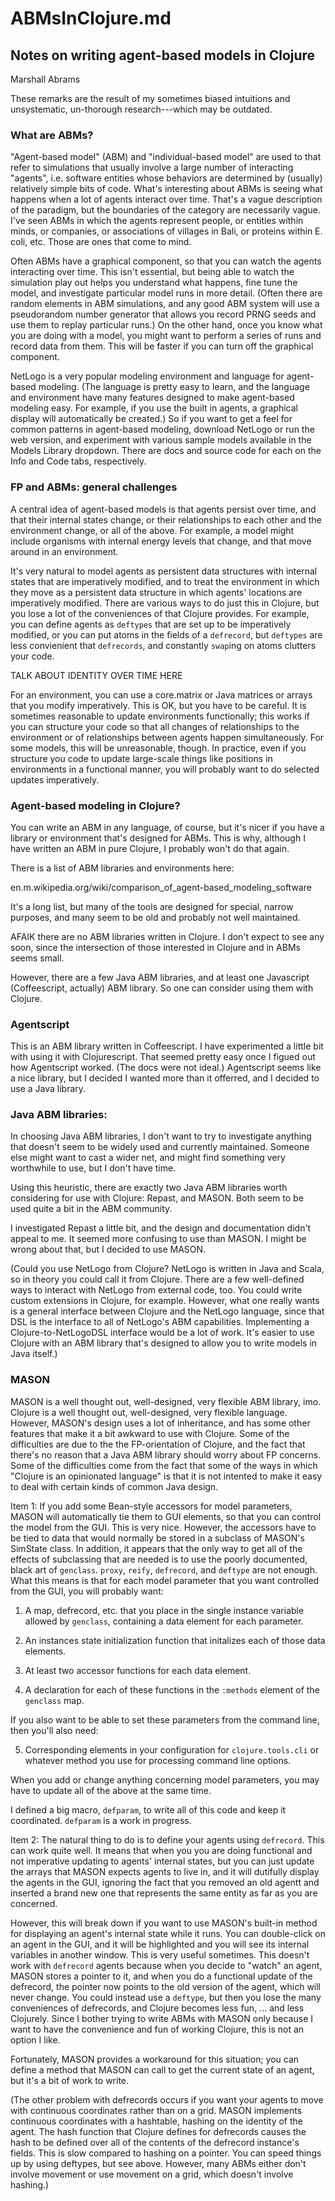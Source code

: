 ABMsInClojure.md
===
## Notes on writing agent-based models in Clojure

Marshall Abrams

These remarks are the result of my sometimes biased intuitions and
unsystematic, un-thorough research---which may be outdated.

### What are ABMs?

"Agent-based model" (ABM) and "individual-based model" are used to that
refer to simulations that usually involve a large number of interacting
"agents", i.e. software entities whose behaviors are determined by
(usually) relatively simple bits of code.  What's interesting about ABMs
is seeing what happens when a lot of agents interact over time.  That's
a vague description of the paradigm, but the boundaries of the category
are necessarily vague.  I've seen ABMs in which the agents represent
people, or entities within minds, or companies, or associations of
villages in Bali, or proteins within E. coli, etc.  Those are ones that
come to mind.

Often ABMs have a graphical component, so that you can watch the agents
interacting over time.  This isn't essential, but being able to watch
the simulation play out helps you understand what happens, fine tune the
model, and investigate particular model runs in more detail.  (Often
there are random elements in ABM simulations, and any good ABM system
will use a pseudorandom number generator that allows you record PRNG
seeds and use them to replay particular runs.)  On the other hand, once
you know what you are doing with a model, you might want to perform a
series of runs and record data from them.  This will be faster if you
can turn off the graphical component.

NetLogo is a very popular modeling environment and language for
agent-based modeling.  (The language is pretty easy to learn, and the
language and environment have many features designed to make agent-based
modeling easy.  For example, if you use the built in agents, a graphical
display will automatically be created.) So if you want to get a feel for
common patterns in agent-based modeling, download NetLogo or run the web
version, and experiment with various sample models available in the
Models Library dropdown.  There are docs and source code for each on the
Info and Code tabs, respectively.



### FP and ABMs: general challenges

A central idea of agent-based models is that agents persist over time,
and that their internal states change, or their relationships to each
other and the environment change, or all of the above.  For example, a
model might include organisms with internal energy levels that change,
and that move around in an environment.

It's very natural to model agents as persistent data structures with
internal states that are imperatively modified, and to treat the
environment in which they move as a persistent data structure in which
agents' locations are imperatively modified.  There are various ways to
do just this in Clojure, but you lose a lot of the conveniences of that
Clojure provides.  For example, you can define agents as `deftypes` that
are set up to be imperatively modified, or you can put atoms in the
fields of a `defrecord`, but `deftypes` are less convienient that
`defrecords`, and constantly `swap`ing on atoms clutters your code.

TALK ABOUT IDENTITY OVER TIME HERE

For an environment, you can use a core.matrix or Java matrices or arrays
that you modify imperatively.  This is OK, but you have to be careful.
It is sometimes reasonable to update environments functionally; this
works if you can structure your code so that all changes of
relationships to the environment or of relationships between agents
happen simultaneously.  For some models, this will be unreasonable,
though.  In practice, even if you structure you code to update large-scale
things like positions in environments in a functional manner, you will
probably want to do selected updates imperatively.




### Agent-based modeling in Clojure?

You can write an ABM in any language, of course, but it's nicer if you
have a library or environment that's designed for ABMs.  This is why,
although I have written an ABM in pure Clojure, I probably won't do that
again.

There is a list of ABM libraries and environments here:

en.m.wikipedia.org/wiki/comparison_of_agent-based_modeling_software

It's a long list, but many of the tools are designed for special, narrow
purposes, and many seem to be old and probably not well maintained.

AFAIK there are no ABM libraries written in Clojure.  I don't expect
to see any soon, since the intersection of those interested in Clojure
and in ABMs seems small.

However, there are a few Java ABM libraries, and at least one Javascript
(Coffeescript, actually) ABM library.  So one can consider using them
with Clojure.


### Agentscript

This is an ABM library written in Coffeescript.  I have experimented a
little bit with using it with Clojurescript.  That seemed pretty easy
once I figued out how Agentscript worked.  (The docs were not ideal.)
Agentscript seems like a nice library, but I decided I wanted more
than it offerred, and I decided to use a Java library.


### Java ABM libraries:

In choosing Java ABM libraries, I don't want to try to investigate
anything that doesn't seem to be widely used and currently maintained.
Someone else might want to cast a wider net, and might find something
very worthwhile to use, but I don't have time.

Using this heuristic, there are exactly two Java ABM libraries worth
considering for use with Clojure:  Repast, and MASON.  Both seem to be
used quite a bit in the ABM community.

I investigated Repast a little bit, and the design and documentation
didn't appeal to me.  It seemed more confusing to use than MASON.  I
might be wrong about that, but I decided to use MASON.

(Could you use NetLogo from Clojure?  NetLogo is written in Java and
Scala, so in theory you could call it from Clojure.  There are a few
well-defined ways to interact with NetLogo from external code, too.  You
could write custom extensions in Clojure, for example.  However, what
one really wants is a general interface between Clojure and the NetLogo
language, since that DSL is the interface to all of NetLogo's ABM
capabilities.  Implementing a Clojure-to-NetLogoDSL interface would be a
lot of work.  It's easier to use Clojure with an ABM library that's
designed to allow you to write models in Java itself.)


### MASON

MASON is a well thought out, well-designed, very flexible ABM
library, imo.  Clojure is a well thought out, well-designed, very
flexible language.  However, MASON's design uses a lot of inheritance,
and has some other features that make it a bit awkward to use with
Clojure.  Some of the difficulties are due to the the FP-orientation of
Clojure, and the fact that there's no reason that a Java ABM library
should worry about FP concerns.  Some of the difficulties come from the
fact that some of the ways in which "Clojure is an opinionated language"
is that it is not intented to make it easy to deal with certain kinds of
common Java design.

Item 1: If you add some Bean-style accessors for model parameters,
MASON will automatically tie them to GUI elements, so that you can
control the model from the GUI.  This is very nice.  However, the
accessors have to be tied to data that would normally be stored in a
subclass of MASON's SimState class.  In addition, it appears that the
only way to get all of the effects of subclassing that are needed is to
use the poorly documented, black art of `genclass`.  `proxy`, `reify`,
`defrecord`, and `deftype` are not enough.  What this means is that for
each model parameter that you want controlled from the GUI, you will
probably want:

1. A map, defrecord, etc. that you place in the single instance
variable allowed by `genclass`, containing a data element for each 
parameter.

2. An instances state initialization function that initalizes each of
those data elements.

3. At least two accessor functions for each data element.

4. A declaration for each of these functions in the `:methods` element
of the `genclass` map.

If you also want to be able to set these parameters from the command
line, then you'll also need:

5. Corresponding elements in your configuration for `clojure.tools.cli`
or whatever method you use for processing command line options.

When you add or change anything concerning model parameters, you may
have to update all of the above at the same time.


I defined a big macro, `defparam`, to write all of this code and keep it
coordinated.  `defparam` is a work in progress.


Item 2: The natural thing to do is to define your agents using
`defrecord`.  This can work quite well.  It means that when you
you are doing functional and not imperative updating to agents'
internal states, but you can just update the arrays that 
MASON expects agents to live in, and it will dutifully display the
agents in the GUI, ignoring the fact that you removed an old agentt
and inserted a brand new one that represents the same entity as far as
you are concerned.

However, this will break down if you want to use MASON's built-in method
for displaying an agent's internal state while it runs.  You can
double-click on an agent in the GUI, and it will be highlighted and you
will see its internal variables in another window.  This is very useful
sometimes.  This doesn't work with `defrecord` agents because when you
decide to "watch" an agent, MASON stores a pointer to it, and when you
do a functional update of the defrecord, the pointer now points to
the old version of the agent, which will never change.  You could
instead use a `deftype`, but then you lose the many conveniences of
defrecords, and Clojure becomes less fun, ... and less Clojurely.
Since I bother trying to write ABMs with MASON only because I want to
have the convenience and fun of working Clojure, this is not an option
I like.

Fortunately, MASON provides a workaround for this situation; you can
define a method that MASON can call to get the current state of an
agent, but it's a bit of work to write.

(The other problem with defrecords occurs if you want your agents to
move with continuous coordinates rather than on a grid.  MASON
implements continuous coordinates with a hashtable, hashing on the
identity of the agent.  The hash function that Clojure defines for
defrecords causes the hash to be defined over all of the contents of
the defrecord instance's fields.  This is slow compared to hashing on
a pointer.  You can speed things up by using deftypes, but see above.
However, many ABMs either don't involve movement or use movement on a
grid, which doesn't involve hashing.)
